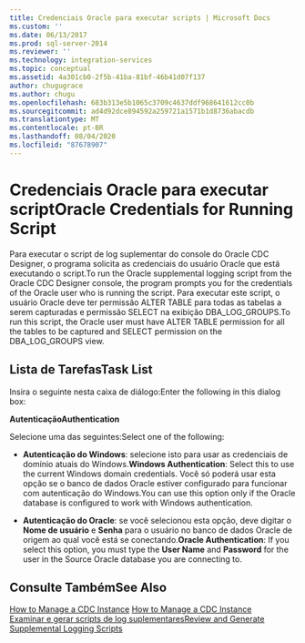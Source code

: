 ```yaml
---
title: Credenciais Oracle para executar scripts | Microsoft Docs
ms.custom: ''
ms.date: 06/13/2017
ms.prod: sql-server-2014
ms.reviewer: ''
ms.technology: integration-services
ms.topic: conceptual
ms.assetid: 4a301cb0-2f5b-41ba-81bf-46b41d07f137
author: chugugrace
ms.author: chugu
ms.openlocfilehash: 683b313e5b1065c3709c4637ddf968641612cc0b
ms.sourcegitcommit: ad4d92dce894592a259721a1571b1d8736abacdb
ms.translationtype: MT
ms.contentlocale: pt-BR
ms.lasthandoff: 08/04/2020
ms.locfileid: "87678907"
---
```

# <a name="oracle-credentials-for-running-script"></a><span data-ttu-id="27013-102">Credenciais Oracle para executar script</span><span class="sxs-lookup"><span data-stu-id="27013-102">Oracle Credentials for Running Script</span></span>
  <span data-ttu-id="27013-103">Para executar o script de log suplementar do console do Oracle CDC Designer, o programa solicita as credenciais do usuário Oracle que está executando o script.</span><span class="sxs-lookup"><span data-stu-id="27013-103">To run the Oracle supplemental logging script from the Oracle CDC Designer console, the program prompts you for the credentials of the Oracle user who is running the script.</span></span> <span data-ttu-id="27013-104">Para executar este script, o usuário Oracle deve ter permissão ALTER TABLE para todas as tabelas a serem capturadas e permissão SELECT na exibição DBA_LOG_GROUPS.</span><span class="sxs-lookup"><span data-stu-id="27013-104">To run this script, the Oracle user must have ALTER TABLE permission for all the tables to be captured and SELECT permission on the DBA_LOG_GROUPS view.</span></span>  
  
## <a name="task-list"></a><span data-ttu-id="27013-105">Lista de Tarefas</span><span class="sxs-lookup"><span data-stu-id="27013-105">Task List</span></span>  
 <span data-ttu-id="27013-106">Insira o seguinte nesta caixa de diálogo:</span><span class="sxs-lookup"><span data-stu-id="27013-106">Enter the following in this dialog box:</span></span>  
  
 <span data-ttu-id="27013-107">**Autenticação**</span><span class="sxs-lookup"><span data-stu-id="27013-107">**Authentication**</span></span>  
  
 <span data-ttu-id="27013-108">Selecione uma das seguintes:</span><span class="sxs-lookup"><span data-stu-id="27013-108">Select one of the following:</span></span>  
  
-   <span data-ttu-id="27013-109">**Autenticação do Windows**: selecione isto para usar as credenciais de domínio atuais do Windows.</span><span class="sxs-lookup"><span data-stu-id="27013-109">**Windows Authentication**: Select this to use the current Windows domain credentials.</span></span> <span data-ttu-id="27013-110">Você só poderá usar esta opção se o banco de dados Oracle estiver configurado para funcionar com autenticação do Windows.</span><span class="sxs-lookup"><span data-stu-id="27013-110">You can use this option only if the Oracle database is configured to work with Windows authentication.</span></span>  
  
-   <span data-ttu-id="27013-111">**Autenticação do Oracle**: se você selecionou esta opção, deve digitar o **Nome de usuário** e **Senha** para o usuário no banco de dados Oracle de origem ao qual você está se conectando.</span><span class="sxs-lookup"><span data-stu-id="27013-111">**Oracle Authentication**: If you select this option, you must type the **User Name** and **Password** for the user in the Source Oracle database you are connecting to.</span></span>  
  
## <a name="see-also"></a><span data-ttu-id="27013-112">Consulte Também</span><span class="sxs-lookup"><span data-stu-id="27013-112">See Also</span></span>  
 <span data-ttu-id="27013-113">[How to Manage a CDC Instance](manage-a-cdc-instance.md) </span><span class="sxs-lookup"><span data-stu-id="27013-113">[How to Manage a CDC Instance](manage-a-cdc-instance.md) </span></span>  
 [<span data-ttu-id="27013-114">Examinar e gerar scripts de log suplementares</span><span class="sxs-lookup"><span data-stu-id="27013-114">Review and Generate Supplemental Logging Scripts</span></span>](review-and-generate-supplemental-logging-scripts.md)  
  
  
